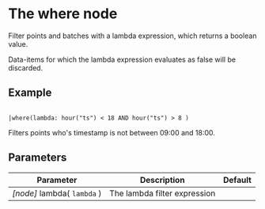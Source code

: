 The where node
=====================

Filter points and batches with a lambda expression, which returns a boolean value.

Data-items for which the lambda expression evaluates as false will be discarded. 

Example
-------

```dfs  
  
|where(lambda: hour("ts") < 18 AND hour("ts") > 8 )

```
     
Filters points who's timestamp is not between 09:00 and 18:00.


Parameters
----------

Parameter     | Description | Default 
--------------|-------------|---------  
_[node]_ lambda( `lambda` ) | The lambda filter expression|
